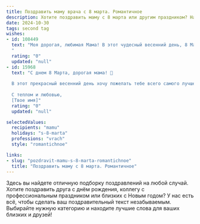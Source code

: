 ```yaml
---
title: Поздравить маму врача с 8 марта. Романтичное
description: Хотите поздравить маму с 8 марта или другим праздником? Наш ИИ создаст незабываемое поздравление, а вы обязательно выделитесь среди других.  
date: 2024-10-30
tags: second tag
wishes:
- id: 108449
  text: "Моя дорогая, любимая Мама! В этот чудесный весенний день, 8 Марта, я хочу поздравить тебя с праздником!  Твой бесконечный труд, твоя доброта и забота, как лучи солнца, согревают мое сердце.  Твоя профессия врача – это не просто работа, это призвание, исполненное самоотверженностью и любовью к людям.  Ты – мой ангел-хранитель,  женщина,  полная нежности и силы.  Пусть эта весна подарит тебе много радости, счастья,  любви и исполнения всех желаний.  Целую тебя крепко-крепко!
  "
  rating: "0"
  updated: "null"
- id: 15968
  text: "С днем 8 Марта, дорогая мама! 🌷
  
  В этот прекрасный весенний день хочу пожелать тебе всего самого лучшего. Ты не только замечательная мама, но и прекрасный врач, который каждый день помогает людям. Твоя забота и внимание делают мир лучше. Пусть твои дни наполняются радостью, здоровьем и любовью. Спасибо за все, что ты делаешь для нас. Ты моя самая любимая и горячо любимая мама! 💖
  
  С теплом и любовью,
  [Твое имя]"
  rating: "0"
  updated: "null"

selectedValues:
  recipients: "mamu"
  holidays: "s-8-marta"
  professions: "vrach"
  style: "romantichnoe"

links:
- slug: "pozdravit-mamu-s-8-marta-romantichnoe"
  title: "Поздравить маму с 8 марта. Романтичное"
---
```


Здесь вы найдете отличную подборку поздравлений на любой случай.
Хотите поздравить друга с днём рождения, коллегу с профессиональным праздником или близких с Новым годом? У нас есть всё, чтобы сделать ваш поздравительный текст незабываемым. Выбирайте нужную категорию и находите лучшие слова для ваших близких и друзей!
